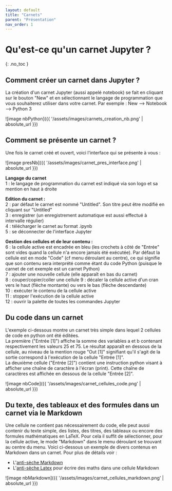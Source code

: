 ```yaml
---
layout: default
title: "Carnets"
parent: "Présentation"
nav_order: 1
---
```


# Qu'est-ce qu'un carnet Jupyter ?
{: .no_toc }

## Comment créer un carnet dans Jupyter ?
La création d'un carnet Jupyter (aussi appelé notebook) se fait en cliquant sur le bouton "New" et en sélectionnant le langage de programmation que vous souhaiterez utiliser dans votre carnet. Par exemple : New --> Notebook --> Python 3

![image nbPython]({{ '/assets/images/carnets_creation_nb.png' | absolute_url }})

## Comment se présente un carnet ?
Une fois le carnet créé et ouvert, voici l'interface qui se présente à vous :

![image presNb]({{ '/assets/images/carnet_pres_interface.png' | absolute_url }})

**Langage du carnet**    
1 : le langage de programmation du carnet est indiqué via son logo et sa mention en haut à droite   

**Edition du carnet :**   
2 : par défaut le carnet est nommé "Untitled". Son titre peut être modifié en cliquant sur "Untitled"  
3 : enregistrer (un enregistrement automatique est aussi effectué à intervalle régulier)  
4 : télécharger le carnet au format .ipynb    
5 : se déconnecter de l'interface Jupyter    

**Gestion des cellules et de leur contenu :**  
6 : la cellule active est encadrée en bleu (les crochets à côté de "Entrée" sont vides quand la cellule n'a encore jamais été exécutée). Par défaut la cellule est en mode "Code" (cf menu déroulant au centre), ce qui signifie que son contenu sera interprété comme étant du code Python (puisque le carnet de cet exemple est un carnet Python)  
7 : ajouter une nouvelle cellule (elle apparaît en bas du carnet)  
8 : couper/copier/coller une cellule 
9 : décaler la cellule active d'un cran vers le haut (flèche montante) ou vers le bas (flèche descendante)  
10 : exécuter le contenu de la cellule active   
11 : stopper l'exécution de la cellule active   
12 : ouvrir la palette de toutes les commandes Jupyter  

## Du code dans un carnet
L'exemple ci-dessous montre un carnet très simple dans lequel 2 cellules de code en python ont été éditées.  
La première ("Entrée [1]") affiche la somme des variables a et b contenant respectivement les valeurs 25 et 75. Le résultat apparaît en dessous de la cellule, au niveau de la mention rouge "Out [1]" signifiant qu'il s'agit de la sortie correspond à l'exécution de la cellule "Entrée [1]".  
La deuxième cellule ("Entrée [2]") contient une instruction python visant à afficher une chaîne de caractère à l'écran (print).  Cette chaîne de caractères est affichée en dessous de la cellule "Entrée [2]".  

![image nbCode]({{ '/assets/images/carnet_cellules_code.png' | absolute_url }})
 
## Du texte, des tableaux et des formules dans un carnet via le Markdown
Une cellule ne contient pas nécessairement du code, elle peut aussi contenir du texte simple, des listes, des titres, des tableaux ou encore des formules mathématiques en LaTeX. Pour cela il suffit de sélectionner, pour la cellule active, le mode "Markdown" dans le menu déroulant se trouvant au centre du menu. Voici ci-dessous un exemple de divers contenus en Markdown dans un carnet. Pour plus de détails voir :  
* L'[anti-sèche Markdown](https://www.markdownguide.org/cheat-sheet)  
* L'[anti-sèche Latex](https://fr.wikipedia.org/wiki/Aide:Formules_TeX) pour écrire des maths dans une cellule Markdown    

![image nbMarkdown]({{ '/assets/images/carnet_cellules_markdown.png' | absolute_url }})

